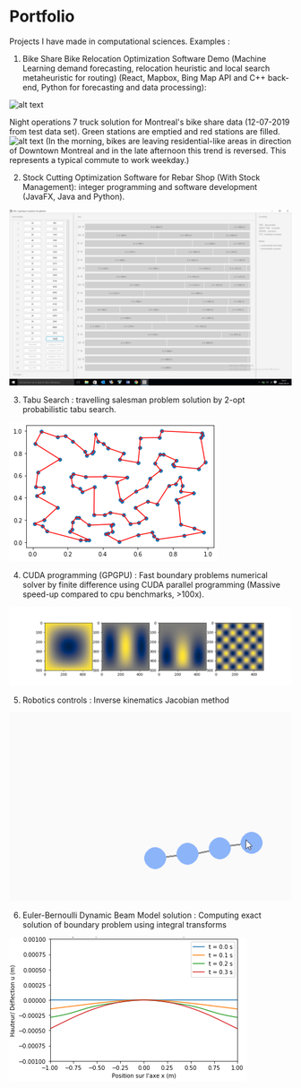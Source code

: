 # Portfolio
Projects I have made in computational sciences. Examples : 

1. Bike Share Bike Relocation Optimization Software Demo (Machine Learning demand forecasting, relocation heuristic and local search metaheuristic for routing) (React, Mapbox, Bing Map API and C++ back-end, Python for forecasting and data processing):

![alt text](https://github.com/Gucciimad/Portfolio/blob/main/Qty_relocaliser2.PNG?raw=true)

Night operations 7 truck solution for Montreal's bike share data (12-07-2019 from test data set). Green stations are emptied and red stations are filled. 
![alt text](https://github.com/Gucciimad/Portfolio/blob/main/sol_vis_12_07.png?raw=true)
(In the morning, bikes are leaving residential-like areas in direction of Downtown Montreal and in
the late afternoon this trend is reversed. This represents a typical commute to work weekday.)

2. Stock Cutting Optimization Software for Rebar Shop (With Stock Management): integer programming and software development (JavaFX, Java and Python). 

![alt text](https://github.com/Gucciimad/Portfolio/blob/main/LGG.png?raw=true)

3. Tabu Search : travelling salesman problem solution by 2-opt probabilistic tabu search. 

![alt text](https://github.com/Gucciimad/Portfolio/blob/main/TPS.png?raw=true)

4. CUDA programming (GPGPU) : Fast boundary problems numerical solver by finite difference using CUDA parallel programming (Massive speed-up compared to cpu benchmarks, >100x).

![alt text](https://github.com/Gucciimad/Portfolio/blob/main/Figure_1.png?raw=true)

5. Robotics controls : Inverse kinematics Jacobian method

![alt text](https://github.com/Gucciimad/Portfolio/blob/main/inv_kin.gif?raw=true)


6. Euler-Bernoulli Dynamic Beam Model solution : Computing exact solution of boundary problem using integral transforms

![alt text](https://github.com/Gucciimad/Portfolio/blob/main/solution_libre_encastree_libre.png?raw=true)
